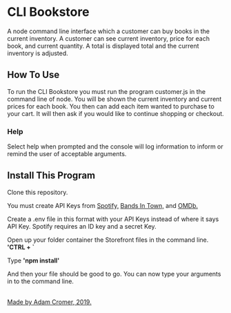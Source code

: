 # <b>CLI Bookstore</b>

A node command line interface which a customer can buy books in the current inventory. A customer can see current inventory, price for each book, and current quantity. A total is displayed total and the current inventory is adjusted. 
<br>

## <b>How To Use</b>

To run the CLI Bookstore you must run the program customer.js in the command line of node. You will be shown the current inventory and current prices for each book. You then can add each item wanted to purchase to your cart. It will then ask if you would like to continue shopping or checkout.

### <b>Help</b>

Select help when prompted and the console will log information to inform or remind the user of acceptable arguments.
<br>

## <b>Install This Program</b>


Clone this repository.

You must create API Keys from [Spotify,](https://developer.spotify.com/my-applications/#!/) [Bands In Town,](http://www.artists.bandsintown.com/bandsintown-api) and [OMDb.](http://www.omdbapi.com/apikey.aspx)

Create a .env file in this format with your API Keys instead of where it says API Key. Spotify requires an ID key and a secret Key.

Open up your folder container the Storefront files in the command line. **'CTRL + `**<br>

Type **'npm install'**

And then your file should be good to go. You can now type your arguments in to the command line.
<br><br>

[Made by Adam Cromer, 2019.](http://www.adamcromer.com)

